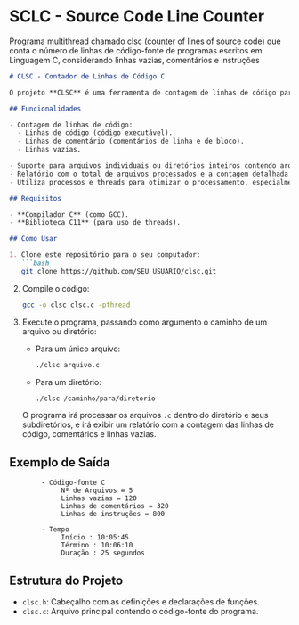 # SCLC - Source Code Line Counter
Programa multithread chamado clsc (counter of lines of source code) que conta o número de linhas de código-fonte de programas escritos em Linguagem C, considerando linhas vazias, comentários e instruções



```markdown
# CLSC - Contador de Linhas de Código C

O projeto **CLSC** é uma ferramenta de contagem de linhas de código para arquivos fonte C. Ele pode contar o número de linhas de código, linhas de comentário e linhas vazias em arquivos `.c`, e também pode percorrer diretórios e subdiretórios para processar vários arquivos de uma vez.

## Funcionalidades

- Contagem de linhas de código:
  - Linhas de código (código executável).
  - Linhas de comentário (comentários de linha e de bloco).
  - Linhas vazias.

- Suporte para arquivos individuais ou diretórios inteiros contendo arquivos `.c`.
- Relatório com o total de arquivos processados e a contagem detalhada de linhas.
- Utiliza processos e threads para otimizar o processamento, especialmente para grandes volumes de arquivos.

## Requisitos

- **Compilador C** (como GCC).
- **Biblioteca C11** (para uso de threads).

## Como Usar

1. Clone este repositório para o seu computador:
   ```bash
   git clone https://github.com/SEU_USUARIO/clsc.git
   ```


2. Compile o código:
   ```bash
   gcc -o clsc clsc.c -pthread
   ```
   

3. Execute o programa, passando como argumento o caminho de um arquivo ou diretório:
   - Para um único arquivo:
     ```bash
     ./clsc arquivo.c
     ```
   - Para um diretório:
     ```bash
     ./clsc /caminho/para/diretorio
     ```

   O programa irá processar os arquivos `.c` dentro do diretório e seus subdiretórios, e irá exibir um relatório com a contagem das linhas de código, comentários e linhas vazias.



## Exemplo de Saída

```text
        - Código-fonte C
             Nº de Arquivos = 5
             Linhas vazias = 120
             Linhas de comentários = 320
             Linhas de instruções = 800

        - Tempo
             Início : 10:05:45
             Término : 10:06:10
             Duração : 25 segundos
```



## Estrutura do Projeto

- `clsc.h`: Cabeçalho com as definições e declarações de funções.
- `clsc.c`: Arquivo principal contendo o código-fonte do programa.


